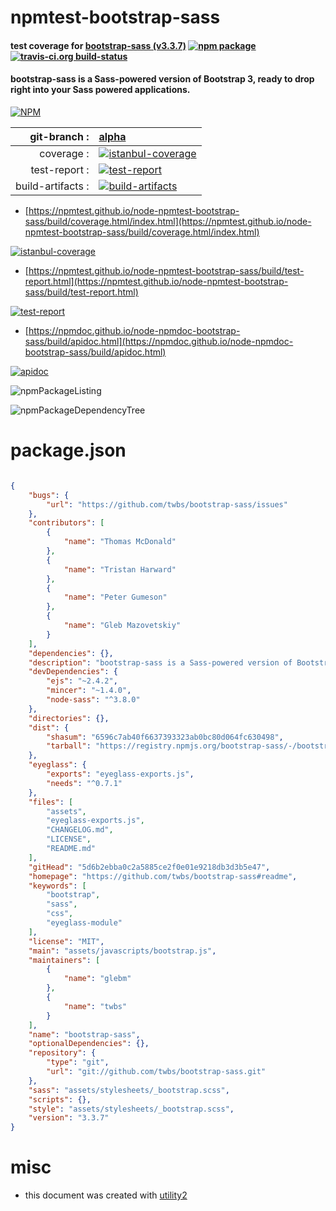 # npmtest-bootstrap-sass

#### test coverage for  [bootstrap-sass (v3.3.7)](https://github.com/twbs/bootstrap-sass#readme)  [![npm package](https://img.shields.io/npm/v/npmtest-bootstrap-sass.svg?style=flat-square)](https://www.npmjs.org/package/npmtest-bootstrap-sass) [![travis-ci.org build-status](https://api.travis-ci.org/npmtest/node-npmtest-bootstrap-sass.svg)](https://travis-ci.org/npmtest/node-npmtest-bootstrap-sass)

#### bootstrap-sass is a Sass-powered version of Bootstrap 3, ready to drop right into your Sass powered applications.

[![NPM](https://nodei.co/npm/bootstrap-sass.png?downloads=true&downloadRank=true&stars=true)](https://www.npmjs.com/package/bootstrap-sass)

| git-branch : | [alpha](https://github.com/npmtest/node-npmtest-bootstrap-sass/tree/alpha)|
|--:|:--|
| coverage : | [![istanbul-coverage](https://npmtest.github.io/node-npmtest-bootstrap-sass/build/coverage.badge.svg)](https://npmtest.github.io/node-npmtest-bootstrap-sass/build/coverage.html/index.html)|
| test-report : | [![test-report](https://npmtest.github.io/node-npmtest-bootstrap-sass/build/test-report.badge.svg)](https://npmtest.github.io/node-npmtest-bootstrap-sass/build/test-report.html)|
| build-artifacts : | [![build-artifacts](https://npmtest.github.io/node-npmtest-bootstrap-sass/glyphicons_144_folder_open.png)](https://github.com/npmtest/node-npmtest-bootstrap-sass/tree/gh-pages/build)|

- [https://npmtest.github.io/node-npmtest-bootstrap-sass/build/coverage.html/index.html](https://npmtest.github.io/node-npmtest-bootstrap-sass/build/coverage.html/index.html)

[![istanbul-coverage](https://npmtest.github.io/node-npmtest-bootstrap-sass/build/screenCapture.buildCi.browser.%252Ftmp%252Fbuild%252Fcoverage.lib.html.png)](https://npmtest.github.io/node-npmtest-bootstrap-sass/build/coverage.html/index.html)

- [https://npmtest.github.io/node-npmtest-bootstrap-sass/build/test-report.html](https://npmtest.github.io/node-npmtest-bootstrap-sass/build/test-report.html)

[![test-report](https://npmtest.github.io/node-npmtest-bootstrap-sass/build/screenCapture.buildCi.browser.%252Ftmp%252Fbuild%252Ftest-report.html.png)](https://npmtest.github.io/node-npmtest-bootstrap-sass/build/test-report.html)

- [https://npmdoc.github.io/node-npmdoc-bootstrap-sass/build/apidoc.html](https://npmdoc.github.io/node-npmdoc-bootstrap-sass/build/apidoc.html)

[![apidoc](https://npmdoc.github.io/node-npmdoc-bootstrap-sass/build/screenCapture.buildCi.browser.%252Ftmp%252Fbuild%252Fapidoc.html.png)](https://npmdoc.github.io/node-npmdoc-bootstrap-sass/build/apidoc.html)

![npmPackageListing](https://npmtest.github.io/node-npmtest-bootstrap-sass/build/screenCapture.npmPackageListing.svg)

![npmPackageDependencyTree](https://npmtest.github.io/node-npmtest-bootstrap-sass/build/screenCapture.npmPackageDependencyTree.svg)



# package.json

```json

{
    "bugs": {
        "url": "https://github.com/twbs/bootstrap-sass/issues"
    },
    "contributors": [
        {
            "name": "Thomas McDonald"
        },
        {
            "name": "Tristan Harward"
        },
        {
            "name": "Peter Gumeson"
        },
        {
            "name": "Gleb Mazovetskiy"
        }
    ],
    "dependencies": {},
    "description": "bootstrap-sass is a Sass-powered version of Bootstrap 3, ready to drop right into your Sass powered applications.",
    "devDependencies": {
        "ejs": "~2.4.2",
        "mincer": "~1.4.0",
        "node-sass": "^3.8.0"
    },
    "directories": {},
    "dist": {
        "shasum": "6596c7ab40f6637393323ab0bc80d064fc630498",
        "tarball": "https://registry.npmjs.org/bootstrap-sass/-/bootstrap-sass-3.3.7.tgz"
    },
    "eyeglass": {
        "exports": "eyeglass-exports.js",
        "needs": "^0.7.1"
    },
    "files": [
        "assets",
        "eyeglass-exports.js",
        "CHANGELOG.md",
        "LICENSE",
        "README.md"
    ],
    "gitHead": "5d6b2ebba0c2a5885ce2f0e01e9218db3d3b5e47",
    "homepage": "https://github.com/twbs/bootstrap-sass#readme",
    "keywords": [
        "bootstrap",
        "sass",
        "css",
        "eyeglass-module"
    ],
    "license": "MIT",
    "main": "assets/javascripts/bootstrap.js",
    "maintainers": [
        {
            "name": "glebm"
        },
        {
            "name": "twbs"
        }
    ],
    "name": "bootstrap-sass",
    "optionalDependencies": {},
    "repository": {
        "type": "git",
        "url": "git://github.com/twbs/bootstrap-sass.git"
    },
    "sass": "assets/stylesheets/_bootstrap.scss",
    "scripts": {},
    "style": "assets/stylesheets/_bootstrap.scss",
    "version": "3.3.7"
}
```



# misc
- this document was created with [utility2](https://github.com/kaizhu256/node-utility2)
